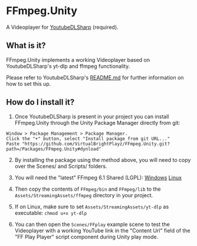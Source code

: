 # FFmpeg.Unity

A Videoplayer for [YoutubeDLSharp](https://github.com/Bluegrams/YoutubeDLSharp) (required).

## What is it?

FFmpeg.Unity implements a working Videoplayer based on YoutubeDLSharp's yt-dlp and ffmpeg functionality.

Please refer to YoutubeDLSharp's [README.md](https://github.com/Bluegrams/YoutubeDLSharp/blob/master/README.md#how-do-i-install-it) for further information on how to set this up.

## How do I install it?

1. Once YoutubeDLSharp is present in your project you can install FFmpeg.Unity through the Unity Package Manager directly from git:

```
Window > Package Management > Package Manager.
Click the "+" button, select "Install package from git URL..."
Paste "https://github.com/VirtualBrightPlayz/FFmpeg.Unity.git?path=/Packages/FFmpeg.Unity#dynload"
```
2. By installing the package using the method above, you will need to copy over the Scenes/ and Scripts/ folders.

3. You will need the "latest" FFmpeg 6.1 Shared (LGPL):
[Windows](https://github.com/BtbN/FFmpeg-Builds/releases/download/latest/ffmpeg-n6.1-latest-win64-lgpl-shared-6.1.zip)
[Linux](https://github.com/BtbN/FFmpeg-Builds/releases/download/latest/ffmpeg-n6.1-latest-linux64-lgpl-shared-6.1.tar.xz)

4. Then copy the contents of `FFmpeg/bin` and `FFmpeg/lib` to the `Assets/StreamingAssets/ffmpeg` directory in your project.

5. If on Linux, make sure to set `Assets/StreamingAssets/yt-dlp` as executable: `chmod u+x yt-dlp`

6. You can then open the `Scenes/FFplay` example scene to test the Videoplayer with a working YouTube link in the "Content Url" field of the "FF Play Player" script component during Unity play mode.
